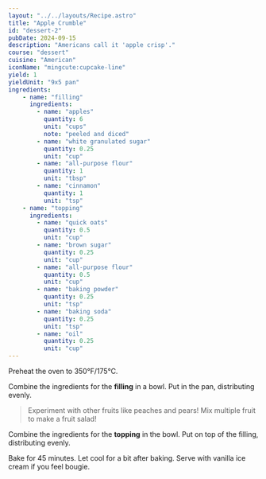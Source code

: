 ```yaml
---
layout: "../../layouts/Recipe.astro"
title: "Apple Crumble"
id: "dessert-2"
pubDate: 2024-09-15
description: "Americans call it 'apple crisp'."
course: "dessert"
cuisine: "American"
iconName: "mingcute:cupcake-line"
yield: 1
yieldUnit: "9x5 pan"
ingredients:
    - name: "filling"
      ingredients:
        - name: "apples"
          quantity: 6
          unit: "cups"
          note: "peeled and diced"
        - name: "white granulated sugar"
          quantity: 0.25
          unit: "cup"
        - name: "all-purpose flour"
          quantity: 1
          unit: "tbsp"
        - name: "cinnamon"
          quantity: 1
          unit: "tsp"
    - name: "topping"
      ingredients:
        - name: "quick oats"
          quantity: 0.5
          unit: "cup"
        - name: "brown sugar"
          quantity: 0.25
          unit: "cup"
        - name: "all-purpose flour"
          quantity: 0.5
          unit: "cup"
        - name: "baking powder"
          quantity: 0.25
          unit: "tsp"
        - name: "baking soda"
          quantity: 0.25
          unit: "tsp"
        - name: "oil"
          quantity: 0.25
          unit: "cup"
---
```

Preheat the oven to 350°F/175°C.

Combine the ingredients for the **filling** in a bowl. Put in the pan, distributing evenly.
> Experiment with other fruits like peaches and pears! Mix multiple fruit to make a fruit salad!

Combine the ingredients for the **topping** in the bowl. Put on top of the filling, distributing evenly.

Bake for 45 minutes. Let cool for a bit after baking. Serve with vanilla ice cream if you feel bougie.